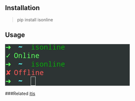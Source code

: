 ## Installation
> pip install isonline

## Usage
<img src="pic.png">

###Related
[itis](https://github.com/akashnimare/itis)
